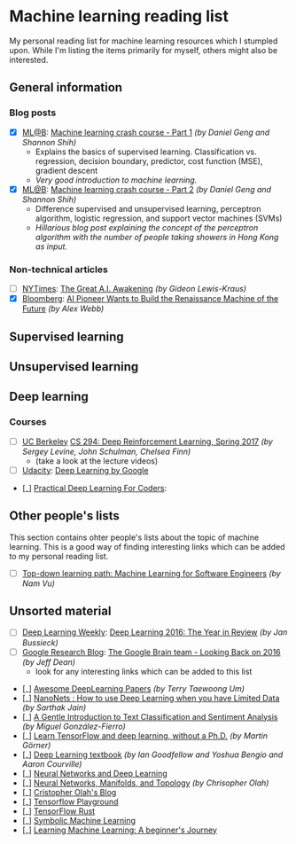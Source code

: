 # Machine learning reading list
My personal reading list for machine learning resources which I stumpled upon. While I'm listing the items primarily for myself, others might also be interested.

## General information

### Blog posts

- [x] [ML@B](https://ml.berkeley.edu/blog/): [Machine learning crash course - Part 1](https://ml.berkeley.edu/blog/2016/11/06/tutorial-1/) *(by Daniel Geng and Shannon Shih)*
  - Explains the basics of supervised learning. Classification vs. regression, decision boundary, predictor, cost function (MSE), gradient descent 
  - *Very good introduction to machine learning.*
- [x] [ML@B](https://ml.berkeley.edu/blog/): [Machine learning crash course - Part 2](https://ml.berkeley.edu/blog/2016/12/24/tutorial-2/) *(by Daniel Geng and Shannon Shih)*
  - Difference supervised and unsupervised learning, perceptron algorithm, logistic regression, and support vector machines (SVMs)
  - *Hillarious blog post explaining the concept of the perceptron algorithm with the number of people taking showers in Hong Kong as input.*

### Non-technical articles

- [ ] [NYTimes](www.nytimes.com): [The Great A.I. Awakening](https://www.nytimes.com/2016/12/14/magazine/the-great-ai-awakening.html?_r=0) *(by Gideon Lewis-Kraus)*
- [x] [Bloomberg](https://www.bloomberg.com): [AI Pioneer Wants to Build the Renaissance Machine of the Future](https://www.bloomberg.com/news/articles/2017-01-16/ai-pioneer-wants-to-build-the-renaissance-machine-of-the-future) *(by Alex Webb)*

## Supervised learning

## Unsupervised learning

## Deep learning

### Courses

- [ ] [UC Berkeley](http://www.berkeley.edu/) [CS 294: Deep Reinforcement Learning, Spring 2017](http://rll.berkeley.edu/deeprlcourse/) *(by Sergey Levine, John Schulman, Chelsea Finn)*
  - (take a look at the lecture videos)
- [ ] [Udacity](https://www.udacity.com): [Deep Learning by Google](https://www.udacity.com/course/deep-learning--ud731)
- [_] [Practical Deep Learning For Coders](http://course.fast.ai/):

## Other people's lists

This section contains ohter people's lists about the topic of machine learning. This is a good way of finding interesting links which can be added to my personal reading list.

- [ ] [Top-down learning path: Machine Learning for Software Engineers](https://github.com/ZuzooVn/machine-learning-for-software-engineers) *(by Nam Vu)*

## Unsorted material

- [ ] [Deep Learning Weekly](http://www.deeplearningweekly.com/): [Deep Learning 2016: The Year in Review](http://www.deeplearningweekly.com/blog/deep-learning-2016-the-year-in-review) *(by Jan Bussieck)*
- [ ] [Google Research Blog](https://research.googleblog.com): [The Google Brain team - Looking Back on 2016](https://research.googleblog.com/2017/01/the-google-brain-team-looking-back-on.html) *(by Jeff Dean)*
  - look for any interesting links which can be added to this list
  
- [_] [Awesome DeepLearning Papers](https://github.com/terryum/awesome-deep-learning-papers) *(by Terry Taewoong Um)*
- [_] [NanoNets : How to use Deep Learning when you have Limited Data](https://medium.com/nanonets/nanonets-how-to-use-deep-learning-when-you-have-limited-data-f68c0b512cab#.qkswpnomj) *(by Sarthak Jain)*
- [_] [A Gentle Introduction to Text Classification and Sentiment Analysis](https://miguelgfierro.com/blog/2017/a-gentle-introduction-to-text-classification-and-sentiment-analysis/) *(by Miguel González-Fierro)*
- [_] [Learn TensorFlow and deep learning, without a Ph.D.](https://cloud.google.com/blog/big-data/2017/01/learn-tensorflow-and-deep-learning-without-a-phd) *(by Martin Görner)*
- [_] [Deep Learning textbook](http://www.deeplearningbook.org/) *(by Ian Goodfellow and Yoshua Bengio and Aaron Courville)*
- [_] [Neural Networks and Deep Learning](http://neuralnetworksanddeeplearning.com/)
- [_] [Neural Networks, Manifolds, and Topology](https://colah.github.io/posts/2014-03-NN-Manifolds-Topology/) *(by Chrisopher Olah)*
- [_] [Cristopher Olah's Blog](https://colah.github.io/)
- [_] [Tensorflow Playground](http://playground.tensorflow.org/#activation=tanh&batchSize=10&dataset=circle&regDataset=reg-plane&learningRate=0.03&regularizationRate=0&noise=0&networkShape=4,2&seed=0.08981&showTestData=false&discretize=false&percTrainData=50&x=true&y=true&xTimesY=false&xSquared=false&ySquared=false&cosX=false&sinX=false&cosY=false&sinY=false&collectStats=false&problem=classification&initZero=false&hideText=false)
- [_] [TensorFlow Rust](https://github.com/tensorflow/rust)
- [_] [Symbolic Machine Learning](http://languagengine.co/blog/symbolic-machine-learning/)
- [_] [Learning Machine Learning: A beginner's Journey](http://muratbuffalo.blogspot.co.at/2016/12/learning-machine-learning-beginners.html)

